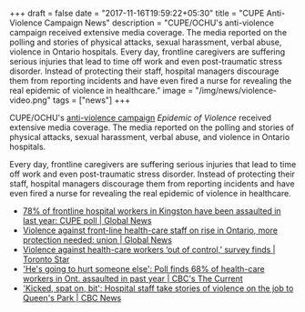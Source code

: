 +++
draft = false
date = "2017-11-16T19:59:22+05:30"
title = "CUPE Anti-Violence Campaign News"
description = "CUPE/OCHU's anti-violence campaign received extensive media coverage. The media reported on the polling and stories of physical attacks, sexual harassment, verbal abuse, violence in Ontario hospitals. Every day, frontline caregivers are suffering serious injuries that lead to time off work and even post-traumatic stress disorder. Instead of protecting their staff, hospital managers discourage them from reporting incidents and have even fired a nurse for revealing the real epidemic of violence in healthcare."
image = "/img/news/violence-video.png"
tags = ["news"]
+++

CUPE/OCHU's [anti-violence campaign](http://http://www.epidemicofviolence.ca/) _Epidemic of Violence_ received extensive media coverage. The media reported on the polling and stories of physical attacks, sexual harassment, verbal abuse, and violence in Ontario hospitals. 

Every day, frontline caregivers are suffering serious injuries that lead to time off work and even post-traumatic stress disorder. Instead of protecting their staff, hospital managers discourage them from reporting incidents and have even fired a nurse for revealing the real epidemic of violence in healthcare.





- [78% of frontline hospital workers in Kingston have been assaulted in last year: CUPE poll | Global News](https://globalnews.ca/news/3853160/78-of-frontline-hospital-workers-in-kingston-have-been-assaulted-in-last-year-cupe-poll/)
- [Violence against front-line health-care staff on rise in Ontario, more protection needed: union | Global News](https://globalnews.ca/news/3844473/violence-against-front-line-health-care-staff-on-rise-in-ontario/)
- [Violence against health-care workers ‘out of control,’ survey finds | Toronto Star](https://www.thestar.com/news/gta/2017/11/05/violence-against-health-care-workers-out-of-control-survey-finds.html)
- ['He's going to hurt someone else': Poll finds 68% of health-care workers in Ont. assaulted in past year | CBC's The Current](http://www.cbc.ca/radio/thecurrent/the-current-for-november-6-2017-1.4386737/he-s-going-to-hurt-someone-else-poll-finds-68-of-health-care-workers-in-ont-assaulted-in-past-year-1.4386738)
- ['Kicked, spat on, bit': Hospital staff take stories of violence on the job to Queen's Park | CBC News](http://www.cbc.ca/news/canada/toronto/health-care-violence-unions-protection-1.4388327)



